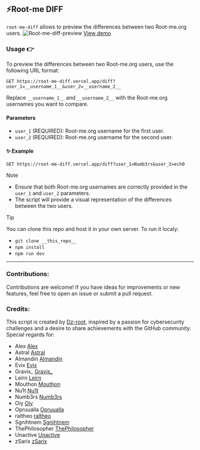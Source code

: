 ## ⚡️Root-me DIFF 

`root-me-diff` allows  to preview the differences between two Root-me.org users. 
![Root-me-diff-preview](https://i.ibb.co/mRy3bJb/Notes-Ensure-your-Root-me-org-username-is-correctly-provided-in-the-nickname-parameter-Experiment-wi.png)
[View demo](https://root-me-diff.vercel.app/diff?user_1=numb3rs&user_2=ech0)


### Usage 👉
To preview the differences between two Root-me.org users, use the following URL format:

```
GET https://root-me-diff.vercel.app/diff?user_1=__username_1__&user_2=__username_2__
```

Replace `__username_1__` and `__username_2__` with the Root-me.org usernames you want to compare.

#### Parameters
- `user_1` (REQUIRED): Root-me.org username for the first user.
- `user_2` (REQUIRED): Root-me.org username for the second user.

#### ✨ Example
```
GET https://root-me-diff.vercel.app/diff?user_1=Numb3rs&user_2=ech0
```

> [!NOTE]
> - Ensure that both Root-me.org usernames are correctly provided in the `user_1` and `user_2` parameters.
> - The script will provide a visual representation of the differences between the two users.

> [!TIP]
> You can clone this repo and host it in your own server.
> To run it localy:
> * `git clone __this_repo__`
> * `npm install` 
> * `npm run dev`


---
### Contributions:
Contributions are welcome! If you have ideas for improvements or new features, feel free to open an issue or submit a pull request.


### Credits:
This script is created by [Dz-root](https://www.root-me.org/dz-root), inspired by a passion for cybersecurity challenges and a desire to share achievements with the GitHub community.
Special regards for:
* Alex [Alex]()
* Astral [Astral](https://www.root-me.org/astral-728472)
* Almandin [Almandin](https://www.root-me.org/Almandin)
* Evix [Evix](https://www.root-me.org/Evix)
* Gravis_ [Gravis_](https://www.root-me.org/Gravis_)
* Leirn [Leirn](https://www.root-me.org/leirn)
* Mouthon [Mouthon]()
* Nu1t [Nu1t](https://www.root-me.org/Nu1t)
* Numb3rs [Numb3rs](https://www.root-me.org/Numb3rs)
* Oiy [Oiy](https://www.root-me.org/Oiy)
* Opruualla [Opruualla](https://www.root-me.org/Opruualla)
* raltheo  [raltheo](https://www.root-me.org/raltheo)
* Sgnihtnem [Sgnihtnem]()
* ThePhilosopher [ThePhilosopher](https://www.root-me.org/ThePhilosopher)
* Unactive [Unactive](https://www.root-me.org/Unactive)
* zSarix [zSarix](https://www.root-me.org/zSarix-502944)


